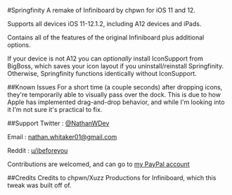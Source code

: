 #Springfinity
A remake of Infiniboard by chpwn for iOS 11 and 12.

Supports all devices iOS 11-12.1.2, including A12 devices and iPads.

Contains all of the features of the original Infiniboard plus additional options.

If your device is not A12 you can _optionally_ install IconSupport from BigBoss, which saves your icon layout if you
uninstall/reinstall Springfinity. Otherwise, Springfinity functions identically without IconSupport.

##Known Issues
For a short time (a couple seconds) after dropping icons, they're temporarily able to visually pass over the dock. This is due to how Apple has implemented drag-and-drop behavior, and while I'm looking into it I'm not sure it's practical to fix.

##Support
Twitter : [@NathanWDev](https://twitter.com/NathanWDev)

Email : nathan.whitaker01@gmail.com

Reddit : [u/ibeforeyou](https://reddit.com/u/ibeforeyou)

Contributions are welcomed, and can go to
[my PayPal account](https://paypal.me/NathanWDev)


##Credits
Credits to chpwn/Xuzz Productions for Infiniboard, which this tweak was built off of.